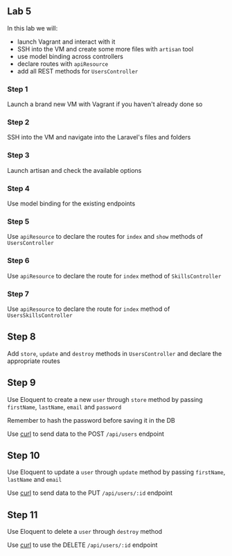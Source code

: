 ## Lab 5

In this lab we will:

- launch Vagrant and interact with it
- SSH into the VM and create some more files with `artisan` tool
- use model binding across controllers
- declare routes with `apiResource`
- add all REST methods for `UsersController`

### Step 1

Launch a brand new VM with Vagrant if you haven't already done so

### Step 2

SSH into the VM and navigate into the Laravel's files and folders

### Step 3

Launch artisan and check the available options

### Step 4

Use model binding for the existing endpoints

### Step 5

Use `apiResource` to declare the routes for `index` and `show` methods of `UsersController`

### Step 6

Use `apiResource` to declare the route for `index` method of `SkillsController`

### Step 7

Use `apiResource` to declare the route for `index` method of `UsersSkillsController`

## Step 8

Add `store`, `update` and `destroy` methods in `UsersController` and declare the appropriate routes

## Step 9

Use Eloquent to create a new `user` through `store` method by passing `firstName`, `lastName`, `email` and `password`

Remember to hash the password before saving it in the DB

Use [curl](https://gist.github.com/subfuzion/08c5d85437d5d4f00e58) to send data to the POST `/api/users` endpoint

## Step 10

Use Eloquent to update a `user` through `update` method by passing `firstName`, `lastName` and `email`

Use [curl](https://gist.github.com/subfuzion/08c5d85437d5d4f00e58) to send data to the PUT `/api/users/:id` endpoint

## Step 11

Use Eloquent to delete a `user` through `destroy` method

Use [curl](https://gist.github.com/subfuzion/08c5d85437d5d4f00e58) to use the DELETE `/api/users/:id` endpoint
